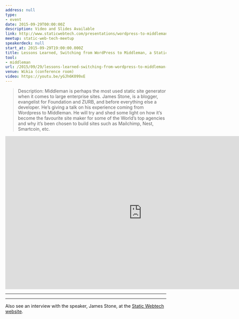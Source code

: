 ```yaml
---
address: null
type:
- event
date: 2015-09-29T00:00:00Z
description: Video and Slides Available
link: http://www.staticwebtech.com/presentations/wordpress-to-middleman/
meetup: static-web-tech-meetup
speakerdeck: null
start_at: 2015-09-29T19:00:00.000Z
title: Lessons Learned, Switching from WordPress to Middleman, a Static Site Generator
tool:
- middleman
url: /2015/09/29/lessons-learned-switching-from-wordpress-to-middleman-a-static-site-generator/
venue: Wikia (conference room)
video: https://youtu.be/yGJh6K099xE
---
```


> Description: Middleman is perhaps the most used static site generator when it comes to large enterprise sites. James Stone, is a blogger, evangelist for Foundation and ZURB, and before everything else a developer. He’s giving a talk on his experience coming from Wordpress to Middleman. He will try and shed some light on how it’s become the favourite site maker for some of the World’s top agencies and why it’s been chosen to build sites such as Mailchimp, Nest, Smartcoin, etc.

<div class="embed-container">
  <iframe width="853" height="480" src="https://www.youtube-nocookie.com/embed/yGJh6K099xE?rel=0&amp;showinfo=0" frameborder="0" allowfullscreen></iframe>
</div>

---

<div class="embed-container">
  <script async class="speakerdeck-embed" data-id="2619f219ed1f45e9bd463e226f5d72a2" data-ratio="1.77777777777778" src="//speakerdeck.com/assets/embed.js"></script>
</div>

---

Also see an interview with the speaker, James Stone, at the [Static Webtech website](http://www.staticwebtech.com/presentations/wordpress-to-middleman/).
